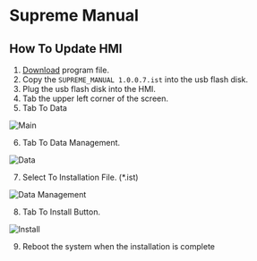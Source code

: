 # Supreme Manual

## How To Update HMI
 1. [Download](https://github.com/kubanmachine/SupremeManual/raw/main/SUPREME_MANUAL%20%201.0.0.7.ist) program file.
 2. Copy the `SUPREME_MANUAL 1.0.0.7.ist` into the usb flash disk.
 3. Plug the usb flash disk into the HMI.
 4. Tab the upper left corner of the screen.
 5. Tab To Data
 
 
![Main](https://github.com/KubanCoffeeRoasters/SupremeManual/assets/134377245/a7a25ad6-1e40-47f1-be4d-add417dc1cfd)



 6. Tab To Data Management.
 
 
![Data](https://github.com/KubanCoffeeRoasters/SupremeManual/assets/134377245/eec86d21-a544-4385-b42d-1a344b9d7b34)



 7. Select To Installation File. (*.ist)
 
 
![Data Management](https://github.com/KubanCoffeeRoasters/SupremeManual/assets/134377245/1127cccd-b07a-432d-8c49-7e8de6a03514)



 8. Tab To Install Button.


![Install](https://github.com/KubanCoffeeRoasters/SupremeManual/assets/134377245/2338ba58-e1be-4548-9bce-6d9ffbf12ec6)


 9. Reboot the system when the installation is complete
